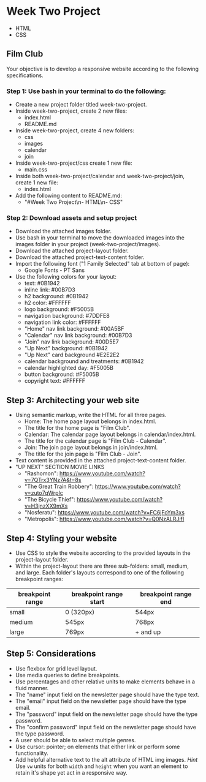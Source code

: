 # Week Two Project
- HTML
- CSS

## Film Club
Your objective is to develop a responsive website according to the following specifications.  
### Step 1: Use bash in your terminal to do the following:   
* Create a new project folder titled week-two-project.
* Inside week-two-project, create 2 new files:   
  * index.html   
  * README.md   
* Inside week-two-project, create 4 new folders:    
  * css   
  * images   
  * calendar   
  * join
* Inside week-two-project/css create 1 new file:   
  * main.css
* Inside both week-two-project/calendar and week-two-project/join, create 1 new file:   
  * index.html
* Add the following content to README.md:   
  * "#Week Two Project\n- HTML\n- CSS"
### Step 2: Download assets and setup project
* Download the attached images folder.
* Use bash in your terminal to move the downloaded images into the images folder in your project (week-two-project/images).
* Download the attached project-layout folder.
* Download the attached project-text-content folder.
* Import the following font ("1 Family Selected" tab at bottom of page):
  * Google Fonts - PT Sans
* Use the following colors for your layout:
  * text: #0B1942
  * inline link: #00B7D3
  * h2 background: #0B1942
  * h2 color: #FFFFFF
  * logo background: #F5005B
  * navigation background: #7DDFE8
  * navigation link color: #FFFFFF
  * "Home" nav link background: #00A5BF
  * "Calendar" nav link background: #00B7D3
  * "Join" nav link background: #00D5E7
  * "Up Next" background: #0B1942
  * "Up Next" card background #E2E2E2
  * calendar background and treatments: #0B1942
  * calendar highlighted day: #F5005B
  * button background: #F5005B
  * copyright text: #FFFFFF
## Step 3: Architecting your web site
* Using semantic markup, write the HTML for all three pages.
  * Home: The home page layout belongs in index.html.
  * The title for the home page is "Film Club".
  * Calendar: The calendar page layout belongs in calendar/index.html.
  * The title for the calendar page is "Film Club - Calendar".
  * Join: The join page layout belongs in join/index.html.
  * The title for the join page is "Film Club - Join".
* Text content is provided in the attached project-text-content folder.
* "UP NEXT" SECTION MOVIE LINKS
  * "Rashomon": https://www.youtube.com/watch?v=7QTrx3YNz7A&t=8s
  * "The Great Train Robbery": https://www.youtube.com/watch?v=zuto7qWrplc
  * "The Bicycle Thief": https://www.youtube.com/watch?v=H3jnzXX9mXs
  * "Nosferatu": https://www.youtube.com/watch?v=FC6jFoYm3xs
  * "Metropolis": https://www.youtube.com/watch?v=Q0NzALRJifI
## Step 4: Styling your website
* Use CSS to style the website according to the provided layouts in the project-layout folder.
* Within the project-layout there are three sub-folders: small, medium, and large. Each folder's layouts 
correspond to one of the following breakpoint ranges:  

| breakpoint range | breakpoint range start | breakpoint range end |
| ---------------- | ---------------------- | -------------------- |
|    small	        |       0 (320px)	       |        544px         |
|    medium        |       545px            |        768px         |
|    large         |       769px            |        + and up      |

## Step 5: Considerations
* Use flexbox for grid level layout.
* Use media queries to define breakpoints.
* Use percentages and other relative units to make elements behave in a fluid manner.
* The "name" input field on the newsletter page should have the type text.
* The "email" input field on the newsletter page should have the type email.
* The "password" input field on the newsletter page should have the type password.
* The "confirm password" input field on the newsletter page should have the type password.
* A user should be able to select multiple genres.
* Use cursor: pointer; on elements that either link or perform some functionality.
* Add helpful alternative text to the alt attribute of HTML img images.
*Hint*   
Use `vw` units for both `width` and `height` when you want an element to retain it's shape yet act in a responsive way.
